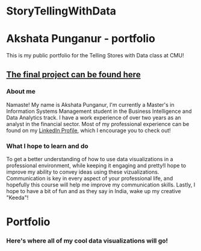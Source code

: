 # StoryTellingWithData
# Akshata Punganur - portfolio 
This is my public portfolio for the Telling Stores with Data class at CMU!

## [The final project can be found here](https://akshata95.github.io/StoryTellingWithData/)

### About me
Namaste! My name is Akshata Punganur, I'm currently a Master's in Information Systems Management student in the Business Intelligence and Data Analytics track. I have a work experience of over two years as an analyst in the financial sector. Most of my professional experience can be found on my [LinkedIn Profile](https://www.linkedin.com/in/akshatapunganur/), which I encourage you to check out!

### What I hope to learn and do 
To get a better understanding of how to use data visualizations in a professional environment, while keeping it engaging and pretty!I hope to improve my ability to convey ideas using these vizualizations. Communication is key in every aspect of your professional life, and hopefully this course will help me improve my communication skills. Lastly, I hope to have a bit of fun and as they say in India, wake up my creative "Keeda"! 
 
# Portfolio
### Here's where all of my cool data visualizations will go!


